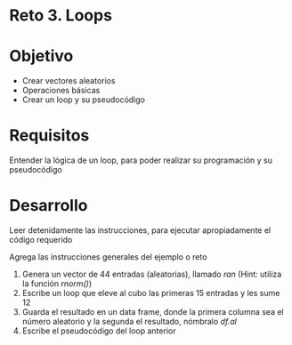 # Reto 3. Loops

# Objetivo 

- Crear vectores aleatorios
- Operaciones básicas
- Crear un loop y su pseudocódigo

# Requisitos

Entender la lógica de un loop, para poder realizar su programación y su pseudocódigo 

# Desarrollo
Leer detenidamente las instrucciones, para ejecutar apropiadamente el código requerido

Agrega las instrucciones generales del ejemplo o reto

1. Genera un vector de 44 entradas (aleatorias), llamado _ran_ (Hint: utiliza la función _rnorm()_)
2. Escribe un loop que eleve al cubo las primeras 15 entradas y les sume 12
3. Guarda el resultado en un data frame, donde la primera columna sea el número aleatorio y la segunda el resultado, nómbralo _df.al_
4. Escribe el pseudocódigo del loop anterior
